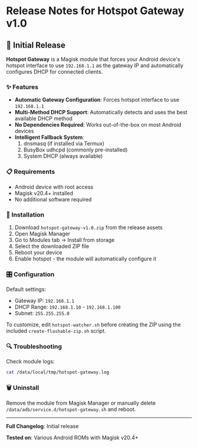 # Release Notes for Hotspot Gateway v1.0

## 🚀 Initial Release

**Hotspot Gateway** is a Magisk module that forces your Android device's hotspot interface to use `192.168.1.1` as the gateway IP and automatically configures DHCP for connected clients.

### ✨ Features

- **Automatic Gateway Configuration**: Forces hotspot interface to use `192.168.1.1`
- **Multi-Method DHCP Support**: Automatically detects and uses the best available DHCP method
- **No Dependencies Required**: Works out-of-the-box on most Android devices
- **Intelligent Fallback System**: 
  1. dnsmasq (if installed via Termux)
  2. BusyBox udhcpd (commonly pre-installed)
  3. System DHCP (always available)

### 📋 Requirements

- Android device with root access
- Magisk v20.4+ installed
- No additional software required

### 🔧 Installation

1. Download `hotspot-gateway-v1.0.zip` from the release assets
2. Open Magisk Manager
3. Go to Modules tab → Install from storage
4. Select the downloaded ZIP file
5. Reboot your device
6. Enable hotspot - the module will automatically configure it

### 🎛️ Configuration

Default settings:
- Gateway IP: `192.168.1.1`
- DHCP Range: `192.168.1.10` - `192.168.1.100`
- Subnet: `255.255.255.0`

To customize, edit `hotspot-watcher.sh` before creating the ZIP using the included `create-flashable-zip.sh` script.

### 🔍 Troubleshooting

Check module logs:
```bash
cat /data/local/tmp/hotspot-gateway.log
```

### 🗑️ Uninstall

Remove the module from Magisk Manager or manually delete `/data/adb/service.d/hotspot-gateway.sh` and reboot.

---

**Full Changelog**: Initial release

**Tested on**: Various Android ROMs with Magisk v20.4+